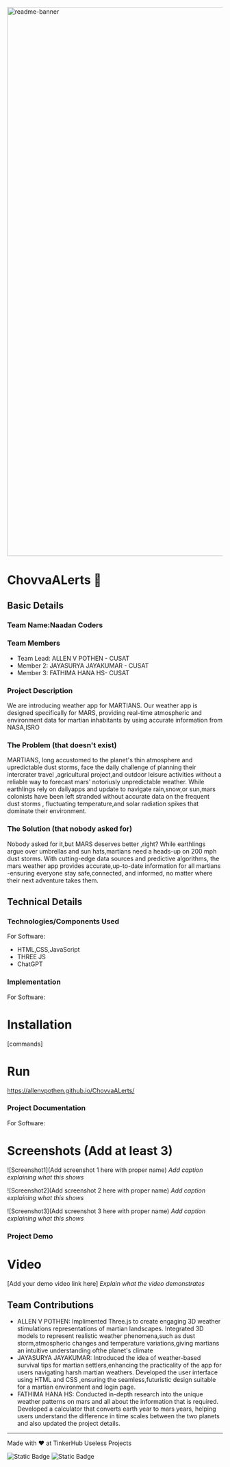 <img width="1280" alt="readme-banner" src="https://github.com/user-attachments/assets/35332e92-44cb-425b-9dff-27bcf1023c6c">

# ChovvaALerts 🎯


## Basic Details
### Team Name:Naadan Coders


### Team Members
- Team Lead: ALLEN V POTHEN - CUSAT
- Member 2: JAYASURYA JAYAKUMAR - CUSAT
- Member 3: FATHIMA HANA HS- CUSAT

### Project Description
We are introducing weather app for MARTIANS. Our weather app is designed specifically for MARS,
providing real-time atmospheric and environment data for martian inhabitants by using accurate
information from NASA,ISRO

### The Problem (that doesn't exist)
MARTIANS, long accustomed to the planet's thin atmosphere and upredictable dust storms, face the daily challenge of planning their intercrater travel ,agricultural project,and outdoor leisure activities without a reliable way to forecast mars' notoriusly unpredictable weather. While earthlings rely on dailyapps and update to navigate rain,snow,or sun,mars colonists have been left stranded without accurate data 
on the frequent dust storms , fluctuating temperature,and solar radiation spikes that dominate their environment.

### The Solution (that nobody asked for)
Nobody asked for it,but MARS deserves better ,right? While earthlings argue over umbrellas and sun hats,martians need a heads-up on 200 mph dust storms. With cutting-edge data sources and predictive algorithms, the mars weather app provides accurate,up-to-date information for all martians -ensuring everyone stay safe,connected, and informed, no matter where their next adventure takes them. 

## Technical Details
### Technologies/Components Used
For Software:
- HTML,CSS,JavaScript
- THREE JS
- ChatGPT

### Implementation
For Software:
# Installation
[commands]

# Run
https://allenvpothen.github.io/ChovvaALerts/

### Project Documentation
For Software:

# Screenshots (Add at least 3)
![Screenshot1](Add screenshot 1 here with proper name)
*Add caption explaining what this shows*

![Screenshot2](Add screenshot 2 here with proper name)
*Add caption explaining what this shows*

![Screenshot3](Add screenshot 3 here with proper name)
*Add caption explaining what this shows*

### Project Demo
# Video
[Add your demo video link here]
*Explain what the video demonstrates*

## Team Contributions
- ALLEN V POTHEN: Implimented Three.js to create engaging 3D weather stimulations representations of martian landscapes.
                  Integrated 3D models to represent realistic weather phenomena,such as dust storm,atmospheric changes and temperature variations,giving martians an intuitive understanding ofthe planet's
                   climate
- JAYASURYA JAYAKUMAR: Introduced the idea of weather-based survival tips for martian settlers,enhancing the practicality of the app     for users navigating harsh martian weathers.
                       Developed the user interface using HTML and CSS ,ensuring the seamless,futuristic design suitable for a martian environment and login page.
- FATHIMA HANA HS:  Conducted in-depth research into the unique weather patterns on mars and all about the information that is required.
                    Developed a calculator that converts earth year to mars years, helping users understand the difference in time scales between the two planets and also updated the project details.

---
Made with ❤️ at TinkerHub Useless Projects 

![Static Badge](https://img.shields.io/badge/TinkerHub-24?color=%23000000&link=https%3A%2F%2Fwww.tinkerhub.org%2F)
![Static Badge](https://img.shields.io/badge/UselessProject--24-24?link=https%3A%2F%2Fwww.tinkerhub.org%2Fevents%2FQ2Q1TQKX6Q%2FUseless%2520Projects)



